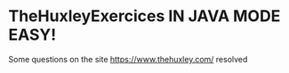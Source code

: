 # TheHuxleyExercices IN JAVA MODE EASY!
 Some questions on the site https://www.thehuxley.com/ resolved
